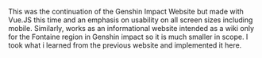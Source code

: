 This was the continuation of the Genshin Impact Website but made with Vue.JS this time and an emphasis on usability on all screen sizes including mobile. Similarly, works as an informational website intended as a wiki only for the Fontaine region in Genshin impact so it is much smaller in scope. I took what i learned from the previous website and implemented it here.

